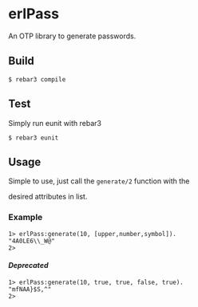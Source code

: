 # erlPass

An OTP library to generate passwords.


## Build

    $ rebar3 compile


## Test

Simply run eunit with rebar3

    $ rebar3 eunit


## Usage

Simple to use, just call the `generate/2` function with the 

desired attributes in list.

### Example

```
1> erlPass:generate(10, [upper,number,symbol]).
"4A0LE6\\_W@"
2> 
```

#### ***Deprecated***

```
1> erlPass:generate(10, true, true, false, true).
"mfNAA}$S,^"
2> 
```
